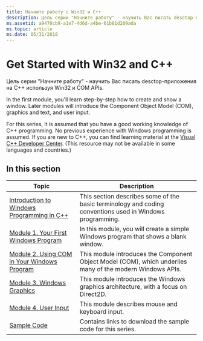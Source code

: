 ```yaml
---
title: Начните работу с Win32 и C++
description: Цель серии "Начните работу" - научить Вас писать desctop-приложения на C++ используя Win32 и COM APIs.
ms.assetid: a9470cb9-a1e7-4d6d-a4be-61b81d209ada
ms.topic: article
ms.date: 05/31/2018
---
```


# Get Started with Win32 and C++

Цель серии "Начните работу" - научить Вас писать desctop-приложения на C++ используя Win32 и COM APIs.

In the first module, you'll learn step-by-step how to create and show a window. Later modules will introduce the Component Object Model (COM), graphics and text, and user input.

For this series, it is assumed that you have a good working knowledge of C++ programming. No previous experience with Windows programming is assumed. If you are new to C++, you can find learning material at the [Visual C++ Developer Center](https://msdn.microsoft.com/vstudio//default.aspx). (This resource may not be available in some languages and countries.)

## In this section



| Topic                                                                                                     | Description                                                                                                          |
|-----------------------------------------------------------------------------------------------------------|----------------------------------------------------------------------------------------------------------------------|
| [Introduction to Windows Programming in C++](introduction-to-windows-programming-in-c--.md)<br/>   | This section describes some of the basic terminology and coding conventions used in Windows programming.<br/>  |
| [Module 1. Your First Windows Program](your-first-windows-program.md)<br/>                         | In this module, you will create a simple Windows program that shows a blank window.<br/>                       |
| [Module 2. Using COM in Your Windows Program](module-2--using-com-in-your-windows-program.md)<br/> | This module introduces the Component Object Model (COM), which underlies many of the modern Windows APIs.<br/> |
| [Module 3. Windows Graphics](module-3---windows-graphics.md)<br/>                                  | This module introduces the Windows graphics architecture, with a focus on Direct2D.<br/>                       |
| [Module 4. User Input](module-4--user-input.md)<br/>                                               | This module describes mouse and keyboard input.<br/>                                                           |
| [Sample Code](learn-to-program-for-windows--sample-code.md)<br/>                                   | Contains links to download the sample code for this series.<br/>                                               |



 

 

 





